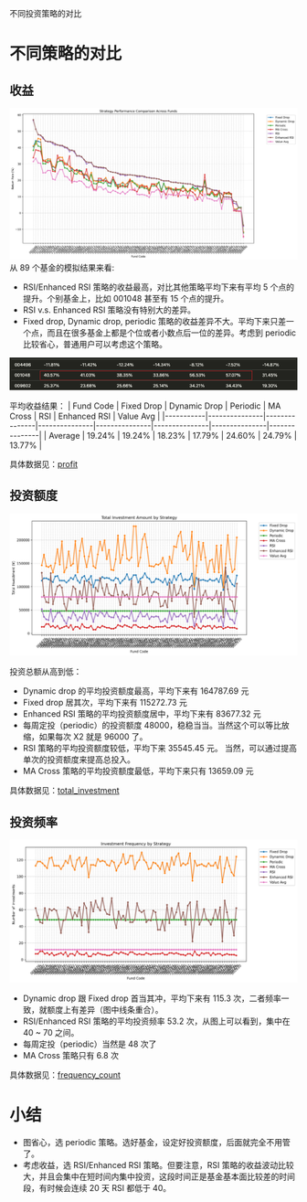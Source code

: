 不同投资策略的对比

# 不同策略的对比
## 收益
![profit](results/comparison/profit.png)
从 89 个基金的模拟结果来看:
- RSI/Enhanced RSI 策略的收益最高，对比其他策略平均下来有平均 5 个点的提升。个别基金上，比如 001048 甚至有 15 个点的提升。
- RSI v.s. Enhanced RSI 策略没有特别大的差异。
- Fixed drop, Dynamic drop, periodic 策略的收益差异不大。平均下来只差一个点，而且在很多基金上都是个位或者小数点后一位的差异。考虑到 periodic 比较省心，普通用户可以考虑这个策略。

![001048](results/static/001048.png)

平均收益结果：
| Fund Code | Fixed Drop | Dynamic Drop | Periodic | MA Cross | RSI | Enhanced RSI | Value Avg |
|-----------|---------------|---------------|---------------|---------------|---------------|---------------|---------------|
| Average | 19.24% | 19.24% | 18.23% | 17.79% | 24.60% | 24.79% | 13.77% |

具体数据见：[profit](results/comparison/profit.md)

## 投资额度
![total_investment](results/comparison/total_investment.png)

投资总额从高到低：
- Dynamic drop 的平均投资额度最高，平均下来有 164787.69 元
- Fixed drop 居其次，平均下来有 115272.73 元
- Enhanced RSI 策略的平均投资额度居中，平均下来有 83677.32 元
- 每周定投（periodic）的投资额度 48000，稳稳当当。当然这个可以等比放缩，如果每次 X2 就是 96000 了。
- RSI 策略的平均投资额度较低，平均下来 35545.45 元。 当然，可以通过提高单次的投资额度来提高总投入。
- MA Cross 策略的平均投资额度最低，平均下来只有 13659.09 元


具体数据见：[total_investment](results/comparison/total_investment.md)

## 投资频率
![frequency_count](results/comparison/frequency_count.png)
- Dynamic drop 跟 Fixed drop 首当其冲，平均下来有 115.3 次，二者频率一致，就额度上有差异（图中线条重合）。
- RSI/Enhanced RSI 策略的平均投资频率 53.2 次，从图上可以看到，集中在 40 ~ 70 之间。
- 每周定投（periodic）当然是 48 次了
- MA Cross 策略只有 6.8 次

具体数据见：[frequency_count](results/comparison/frequency_count.md)


# 小结
- 图省心，选 periodic 策略。选好基金，设定好投资额度，后面就完全不用管了。
- 考虑收益，选 RSI/Enhanced RSI 策略。但要注意，RSI 策略的收益波动比较大，并且会集中在短时间内集中投资，这段时间正是基金基本面比较差的时间段，有时候会连续 20 天 RSI 都低于 40。
